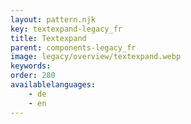 ```yaml
---
layout: pattern.njk
key: textexpand-legacy_fr
title: Textexpand
parent: components-legacy_fr
image: legacy/overview/textexpand.webp
keywords: 
order: 280
availablelanguages: 
    - de
    - en
---
```


